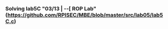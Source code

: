 ### Solving lab5C "03/13 | --[ ROP Lab" (https://github.com/RPISEC/MBE/blob/master/src/lab05/lab5C.c)
